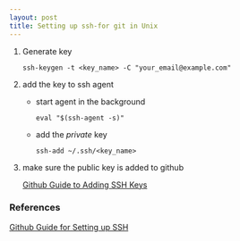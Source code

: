 ```yaml
---
layout: post
title: Setting up ssh-for git in Unix 
---
```


1. Generate key 

    `ssh-keygen -t <key_name> -C "your_email@example.com"`

2. add the key to ssh agent 

    - start agent in the background 
        
        `eval "$(ssh-agent -s)"`
    - add the *private* key 
        
        `ssh-add ~/.ssh/<key_name>`

3. make sure the public key is added to github 
   
    [Github Guide to Adding SSH Keys](https://docs.github.com/en/authentication/connecting-to-github-with-ssh/adding-a-new-ssh-key-to-your-github-account)


### References 

[Github Guide for Setting up SSH](https://docs.github.com/en/authentication/connecting-to-github-with-ssh/generating-a-new-ssh-key-and-adding-it-to-the-ssh-agent#generating-a-new-ssh-key-for-a-hardware-security-key)